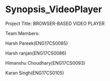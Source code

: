 # Synopsis_VideoPlayer
Project Title: BROWSER-BASED VIDEO PLAYER

Team Members:

Harsh Pareek(ENG17CS0085)

Harsh ranjan(ENG17CS0086)

Himanshu Choudhary(ENG17CS0093)

Karan Singh(ENG17CS0105)
